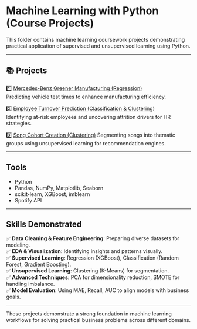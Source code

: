 # Machine Learning with Python (Course Projects)

This folder contains machine learning coursework projects demonstrating practical application of supervised and unsupervised learning using Python.

---

## 📚 Projects

1️⃣ [Mercedes-Benz Greener Manufacturing (Regression)](./mercedes-benz-greener-manufacturing)  
Predicting vehicle test times to enhance manufacturing efficiency.

2️⃣ [Employee Turnover Prediction (Classification & Clustering)](./employee-turnover-prediction)  
Identifying at-risk employees and uncovering attrition drivers for HR strategies.

3️⃣ [Song Cohort Creation (Clustering)](./song-cohort-creation)
Segmenting songs into thematic groups using unsupervised learning for recommendation engines.

---

## Tools
- Python
- Pandas, NumPy, Matplotlib, Seaborn
- scikit-learn, XGBoost, imblearn
- Spotify API

---

## Skills Demonstrated
✅ **Data Cleaning & Feature Engineering**: Preparing diverse datasets for modeling.  
✅ **EDA & Visualization**: Identifying insights and patterns visually.  
✅ **Supervised Learning**: Regression (XGBoost), Classification (Random Forest, Gradient Boosting).  
✅ **Unsupervised Learning**: Clustering (K-Means) for segmentation.  
✅ **Advanced Techniques**: PCA for dimensionality reduction, SMOTE for handling imbalance.  
✅ **Model Evaluation**: Using MAE, Recall, AUC to align models with business goals.

---

These projects demonstrate a strong foundation in machine learning workflows for solving practical business problems across different domains.
